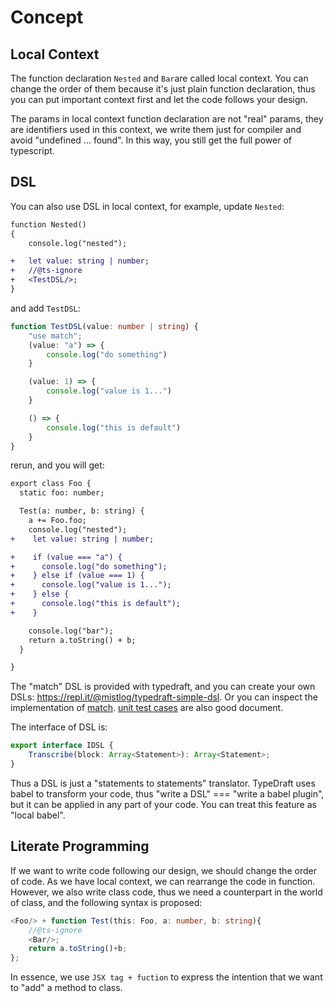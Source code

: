 # Concept

## Local Context

The function declaration ```Nested``` and ```Bar```are called local context. You can change the order of them because it's just plain function declaration, thus you can put important context first and let the code follows your design.

The params in local context function declaration are not "real" params, they are identifiers used in this context, we write them just for compiler and avoid "undefined ... found". In this way, you still get the full power of typescript.

## DSL
You can also use DSL in local context, for example, update ```Nested```:

```diff typescript
function Nested()
{
    console.log("nested");

+   let value: string | number;
+   //@ts-ignore
+   <TestDSL/>;
}
```

and add ```TestDSL```:

```typescript
function TestDSL(value: number | string) {
    "use match";
    (value: "a") => {
        console.log("do something")
    }

    (value: 1) => {
        console.log("value is 1...")
    }

    () => {
        console.log("this is default")
    }
}
```

rerun, and you will get:

```diff
export class Foo {
  static foo: number;

  Test(a: number, b: string) {
    a += Foo.foo;
    console.log("nested");
+    let value: string | number;

+    if (value === "a") {
+      console.log("do something");
+    } else if (value === 1) {
+      console.log("value is 1...");
+    } else {
+      console.log("this is default");
+    }

    console.log("bar");
    return a.toString() + b;
  }

}
```

The "match" DSL is provided with typedraft, and you can create your own DSLs: https://repl.it/@mistlog/typedraft-simple-dsl. Or you can inspect the implementation of [match](https://github.com/mistlog/typedraft/blob/master/source-view/dsl/draft-dsl-match.md). [unit test cases](https://github.com/mistlog/typedraft/blob/master/test/dsl/dsl.test.ts) are also good document.

The interface of DSL is:

```typescript
export interface IDSL {
    Transcribe(block: Array<Statement>): Array<Statement>;
}
```

Thus a DSL is just a "statements to statements" translator. TypeDraft uses babel to transform your code, thus "write a DSL" === "write a babel plugin", but it can be applied in any part of your code. You can treat this feature as "local babel".

## Literate Programming
If we want to write code following our design, we should change the order of code. As we have local context, we can rearrange the code in function. However, we also write class code, thus we need a counterpart in the world of class, and the following syntax is proposed:

```typescript
<Foo/> + function Test(this: Foo, a: number, b: string){
    //@ts-ignore
    <Bar/>;
    return a.toString()+b;
};
```

In essence, we use ```JSX tag + fuction``` to express the intention that we want to "add" a method to class.
